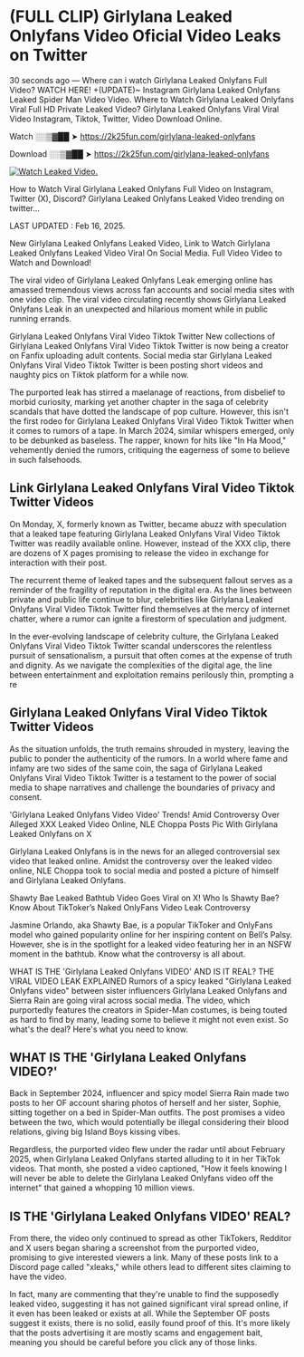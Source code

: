 # (FULL CLIP) Girlylana Leaked Onlyfans Video Oficial Video Leaks on Twitter

30 seconds ago — Where can i watch Girlylana Leaked Onlyfans Full Video? WATCH HERE! +(UPDATE)~ Instagram Girlylana Leaked Onlyfans Leaked Spider Man Video Video. Where to Watch Girlylana Leaked Onlyfans Viral Full HD Private Leaked Video? Girlylana Leaked Onlyfans Viral Viral Video Instagram, Tiktok, Twitter, Video Download Online.

Watch ░░▒▓██ ➤ https://2k25fun.com/girlylana-leaked-onlyfans

Download ░░▒▓██ ➤ https://2k25fun.com/girlylana-leaked-onlyfans

[![Watch Leaked Video.](https://miro.medium.com/v2/resize:fit:828/format:webp/1*cilzJN44JGOrTw9NJCrNHA.gif "Watch Leaked Video")](https://2k25fun.com/girlylana-leaked-onlyfans)

How to Watch Viral Girlylana Leaked Onlyfans Full Video on Instagram, Twitter (X), Discord? Girlylana Leaked Onlyfans Leaked Video trending on twitter...

LAST UPDATED : Feb 16, 2025.

New Girlylana Leaked Onlyfans Leaked Video, Link to Watch Girlylana Leaked Onlyfans Leaked Video Viral On Social Media. Full Video Video to Watch and Download!

The viral video of Girlylana Leaked Onlyfans Leak emerging online has amassed tremendous views across fan accounts and social media sites with one video clip. The viral video circulating recently shows Girlylana Leaked Onlyfans Leak in an unexpected and hilarious moment while in public running errands.

Girlylana Leaked Onlyfans Viral Video Tiktok Twitter New collections of Girlylana Leaked Onlyfans Viral Video Tiktok Twitter is now being a creator on Fanfix uploading adult contents. Social media star Girlylana Leaked Onlyfans Viral Video Tiktok Twitter is been posting short videos and naughty pics on Tiktok platform for a while now.

The purported leak has stirred a maelanage of reactions, from disbelief to morbid curiosity, marking yet another chapter in the saga of celebrity scandals that have dotted the landscape of pop culture. However, this isn't the first rodeo for Girlylana Leaked Onlyfans Viral Video Tiktok Twitter when it comes to rumors of a tape. In March 2024, similar whispers emerged, only to be debunked as baseless. The rapper, known for hits like "In Ha Mood," vehemently denied the rumors, critiquing the eagerness of some to believe in such falsehoods.

## Link Girlylana Leaked Onlyfans Viral Video Tiktok Twitter Videos

On Monday, X, formerly known as Twitter, became abuzz with speculation that a leaked tape featuring Girlylana Leaked Onlyfans Viral Video Tiktok Twitter was readily available online. However, instead of the XXX clip, there are dozens of X pages promising to release the video in exchange for interaction with their post.

The recurrent theme of leaked tapes and the subsequent fallout serves as a reminder of the fragility of reputation in the digital era. As the lines between private and public life continue to blur, celebrities like Girlylana Leaked Onlyfans Viral Video Tiktok Twitter find themselves at the mercy of internet chatter, where a rumor can ignite a firestorm of speculation and judgment.

In the ever-evolving landscape of celebrity culture, the Girlylana Leaked Onlyfans Viral Video Tiktok Twitter scandal underscores the relentless pursuit of sensationalism, a pursuit that often comes at the expense of truth and dignity. As we navigate the complexities of the digital age, the line between entertainment and exploitation remains perilously thin, prompting a re

##  Girlylana Leaked Onlyfans Viral Video Tiktok Twitter Videos

As the situation unfolds, the truth remains shrouded in mystery, leaving the public to ponder the authenticity of the rumors. In a world where fame and infamy are two sides of the same coin, the saga of Girlylana Leaked Onlyfans Viral Video Tiktok Twitter is a testament to the power of social media to shape narratives and challenge the boundaries of privacy and consent.

'Girlylana Leaked Onlyfans Video Video' Trends! Amid Controversy Over Alleged XXX Leaked Video Online, NLE Choppa Posts Pic With Girlylana Leaked Onlyfans on X

Girlylana Leaked Onlyfans is in the news for an alleged controversial sex video that leaked online. Amidst the controversy over the leaked video online, NLE Choppa took to social media and posted a picture of himself and Girlylana Leaked Onlyfans.

Shawty Bae Leaked Bathtub Video Goes Viral on X! Who Is Shawty Bae? Know About TikToker’s Naked OnlyFans Video Leak Controversy

Jasmine Orlando, aka Shawty Bae, is a popular TikToker and OnlyFans model who gained popularity online for her inspiring content on Bell’s Palsy. However, she is in the spotlight for a leaked video featuring her in an NSFW moment in the bathtub. Know what the controversy is all about.

WHAT IS THE 'Girlylana Leaked Onlyfans VIDEO' AND IS IT REAL? THE VIRAL VIDEO LEAK EXPLAINED Rumors of a spicy leaked "Girlylana Leaked Onlyfans video" between sister influencers Girlylana Leaked Onlyfans and Sierra Rain are going viral across social media. The video, which purportedly features the creators in Spider-Man costumes, is being touted as hard to find by many, leading some to believe it might not even exist. So what's the deal? Here's what you need to know.

## WHAT IS THE 'Girlylana Leaked Onlyfans VIDEO?'

Back in September 2024, influencer and spicy model Sierra Rain made two posts to her OF account sharing photos of herself and her sister, Sophie, sitting together on a bed in Spider-Man outfits. The post promises a video between the two, which would potentially be illegal considering their blood relations, giving big Island Boys kissing vibes.

Regardless, the purported video flew under the radar until about February 2025, when Girlylana Leaked Onlyfans started alluding to it in her TikTok videos. That month, she posted a video captioned, "How it feels knowing I will never be able to delete the Girlylana Leaked Onlyfans video off the internet" that gained a whopping 10 million views.

## IS THE 'Girlylana Leaked Onlyfans VIDEO' REAL?

From there, the video only continued to spread as other TikTokers, Redditor and X users began sharing a screenshot from the purported video, promising to give interested viewers a link. Many of these posts link to a Discord page called "xleaks," while others lead to different sites claiming to have the video.

In fact, many are commenting that they're unable to find the supposedly leaked video, suggesting it has not gained significant viral spread online, if it even has been leaked or exists at all. While the September OF posts suggest it exists, there is no solid, easily found proof of this. It's more likely that the posts advertising it are mostly scams and engagement bait, meaning you should be careful before you click any of those links.